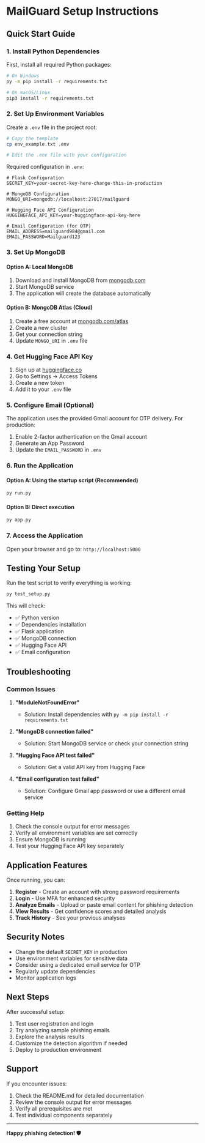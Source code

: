 # MailGuard Setup Instructions

## Quick Start Guide

### 1. Install Python Dependencies

First, install all required Python packages:

```bash
# On Windows
py -m pip install -r requirements.txt

# On macOS/Linux
pip3 install -r requirements.txt
```

### 2. Set Up Environment Variables

Create a `.env` file in the project root:

```bash
# Copy the template
cp env_example.txt .env

# Edit the .env file with your configuration
```

Required configuration in `.env`:

```env
# Flask Configuration
SECRET_KEY=your-secret-key-here-change-this-in-production

# MongoDB Configuration
MONGO_URI=mongodb://localhost:27017/mailguard

# Hugging Face API Configuration
HUGGINGFACE_API_KEY=your-huggingface-api-key-here

# Email Configuration (for OTP)
EMAIL_ADDRESS=mailguard984@gmail.com
EMAIL_PASSWORD=Mailguard123
```

### 3. Set Up MongoDB

#### Option A: Local MongoDB
1. Download and install MongoDB from [mongodb.com](https://www.mongodb.com/try/download/community)
2. Start MongoDB service
3. The application will create the database automatically

#### Option B: MongoDB Atlas (Cloud)
1. Create a free account at [mongodb.com/atlas](https://www.mongodb.com/atlas)
2. Create a new cluster
3. Get your connection string
4. Update `MONGO_URI` in `.env` file

### 4. Get Hugging Face API Key

1. Sign up at [huggingface.co](https://huggingface.co/)
2. Go to Settings → Access Tokens
3. Create a new token
4. Add it to your `.env` file

### 5. Configure Email (Optional)

The application uses the provided Gmail account for OTP delivery. For production:

1. Enable 2-factor authentication on the Gmail account
2. Generate an App Password
3. Update the `EMAIL_PASSWORD` in `.env`

### 6. Run the Application

#### Option A: Using the startup script (Recommended)
```bash
py run.py
```

#### Option B: Direct execution
```bash
py app.py
```

### 7. Access the Application

Open your browser and go to: `http://localhost:5000`

## Testing Your Setup

Run the test script to verify everything is working:

```bash
py test_setup.py
```

This will check:
- ✅ Python version
- ✅ Dependencies installation
- ✅ Flask application
- ✅ MongoDB connection
- ✅ Hugging Face API
- ✅ Email configuration

## Troubleshooting

### Common Issues

1. **"ModuleNotFoundError"**
   - Solution: Install dependencies with `py -m pip install -r requirements.txt`

2. **"MongoDB connection failed"**
   - Solution: Start MongoDB service or check your connection string

3. **"Hugging Face API test failed"**
   - Solution: Get a valid API key from Hugging Face

4. **"Email configuration test failed"**
   - Solution: Configure Gmail app password or use a different email service

### Getting Help

1. Check the console output for error messages
2. Verify all environment variables are set correctly
3. Ensure MongoDB is running
4. Test your Hugging Face API key separately

## Application Features

Once running, you can:

1. **Register** - Create an account with strong password requirements
2. **Login** - Use MFA for enhanced security
3. **Analyze Emails** - Upload or paste email content for phishing detection
4. **View Results** - Get confidence scores and detailed analysis
5. **Track History** - See your previous analyses

## Security Notes

- Change the default `SECRET_KEY` in production
- Use environment variables for sensitive data
- Consider using a dedicated email service for OTP
- Regularly update dependencies
- Monitor application logs

## Next Steps

After successful setup:

1. Test user registration and login
2. Try analyzing sample phishing emails
3. Explore the analysis results
4. Customize the detection algorithm if needed
5. Deploy to production environment

## Support

If you encounter issues:

1. Check the README.md for detailed documentation
2. Review the console output for error messages
3. Verify all prerequisites are met
4. Test individual components separately

---

**Happy phishing detection! 🛡️**
